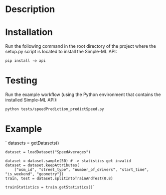 # Description
# Installation

Run the following command in the root directory of the project where the setup.py script is located to install the Simple-ML API: 

    pip install -e api

# Testing

Run the example workflow (using the Python environment that contains the installed Simple-ML API):

    python tests/speedPrediction_predictSpeed.py

# Example

`    datasets = getDatasets()

    dataset = loadDataset("SpeedAverages")

    dataset = dataset.sample(50) # -> statistics get invalid
    dataset = dataset.keepAttributes(
        ["osm_id", "street_type", "number_of_drivers", "start_time", "is_weekend", "geometry"])
    train, test = dataset.splitIntoTrainAndTest(0.8)

    trainStatistics = train.getStatistics()`